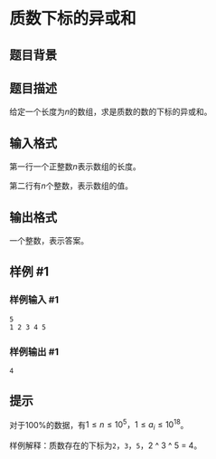 # 质数下标的异或和

## 题目背景

## 题目描述

给定一个长度为$n$的数组，求是质数的数的下标的异或和。

## 输入格式

第一行一个正整数$n$表示数组的长度。

第二行有$n$个整数，表示数组的值。

## 输出格式

一个整数，表示答案。

## 样例 #1

### 样例输入 #1

```
5
1 2 3 4 5
```

### 样例输出 #1

```
4
```

## 提示

对于$100\%$的数据，有$1 \leq n \leq 10^5， 1 \leq a_i \leq 10^{18}$。

样例解释：质数存在的下标为`2`，`3`，`5`，2 ^ 3 ^ 5 = 4。